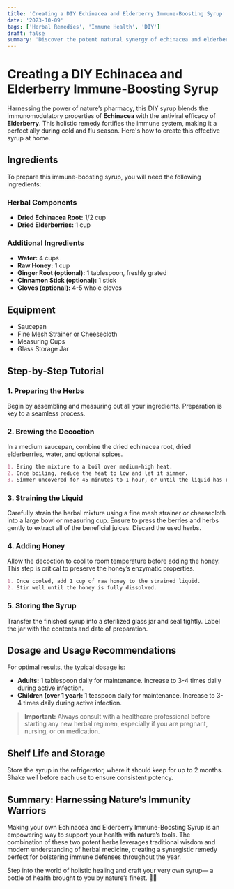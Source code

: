 ```yaml
---
title: 'Creating a DIY Echinacea and Elderberry Immune-Boosting Syrup'
date: '2023-10-09'
tags: ['Herbal Remedies', 'Immune Health', 'DIY']
draft: false
summary: 'Discover the potent natural synergy of echinacea and elderberry in an immune-boosting syrup that you can easily craft at home following our step-by-step guide.'
---
```


# Creating a DIY Echinacea and Elderberry Immune-Boosting Syrup

Harnessing the power of nature’s pharmacy, this DIY syrup blends the immunomodulatory properties of **Echinacea** with the antiviral efficacy of **Elderberry**. This holistic remedy fortifies the immune system, making it a perfect ally during cold and flu season. Here's how to create this effective syrup at home.

## Ingredients

To prepare this immune-boosting syrup, you will need the following ingredients:

### Herbal Components
- **Dried Echinacea Root:** 1/2 cup
- **Dried Elderberries:** 1 cup

### Additional Ingredients
- **Water:** 4 cups
- **Raw Honey:** 1 cup
- **Ginger Root (optional):** 1 tablespoon, freshly grated
- **Cinnamon Stick (optional):** 1 stick
- **Cloves (optional):** 4-5 whole cloves

## Equipment

- Saucepan
- Fine Mesh Strainer or Cheesecloth
- Measuring Cups
- Glass Storage Jar

## Step-by-Step Tutorial

### 1. Preparing the Herbs

Begin by assembling and measuring out all your ingredients. Preparation is key to a seamless process.

### 2. Brewing the Decoction

In a medium saucepan, combine the dried echinacea root, dried elderberries, water, and optional spices.

```markdown
1. Bring the mixture to a boil over medium-high heat.
2. Once boiling, reduce the heat to low and let it simmer.
3. Simmer uncovered for 45 minutes to 1 hour, or until the liquid has reduced by half.
```

### 3. Straining the Liquid

Carefully strain the herbal mixture using a fine mesh strainer or cheesecloth into a large bowl or measuring cup. Ensure to press the berries and herbs gently to extract all of the beneficial juices. Discard the used herbs.

### 4. Adding Honey

Allow the decoction to cool to room temperature before adding the honey. This step is critical to preserve the honey’s enzymatic properties.

```markdown
1. Once cooled, add 1 cup of raw honey to the strained liquid.
2. Stir well until the honey is fully dissolved.
```

### 5. Storing the Syrup

Transfer the finished syrup into a sterilized glass jar and seal tightly. Label the jar with the contents and date of preparation.

## Dosage and Usage Recommendations

For optimal results, the typical dosage is:

- **Adults:** 1 tablespoon daily for maintenance. Increase to 3-4 times daily during active infection.
- **Children (over 1 year):** 1 teaspoon daily for maintenance. Increase to 3-4 times daily during active infection.

> **Important:** Always consult with a healthcare professional before starting any new herbal regimen, especially if you are pregnant, nursing, or on medication.

## Shelf Life and Storage

Store the syrup in the refrigerator, where it should keep for up to 2 months. Shake well before each use to ensure consistent potency.

## Summary: Harnessing Nature’s Immunity Warriors

Making your own Echinacea and Elderberry Immune-Boosting Syrup is an empowering way to support your health with nature’s tools. The combination of these two potent herbs leverages traditional wisdom and modern understanding of herbal medicine, creating a synergistic remedy perfect for bolstering immune defenses throughout the year.

Step into the world of holistic healing and craft your very own syrup— a bottle of health brought to you by nature’s finest. 🌿✨